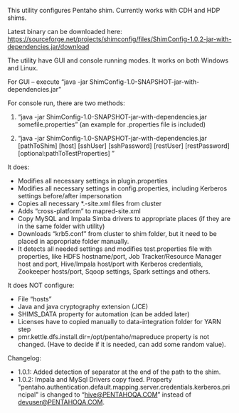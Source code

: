 This utility configures Pentaho shim. Currently works with CDH and HDP shims.

Latest binary can be downloaded here: https://sourceforge.net/projects/shimconfig/files/ShimConfig-1.0.2-jar-with-dependencies.jar/download


The utility have GUI and console running modes. It works on both Windows and Linux.

For GUI – execute “java -jar ShimConfig-1.0-SNAPSHOT-jar-with-dependencies.jar”

For console run, there are two methods:

1. “java -jar ShimConfig-1.0-SNAPSHOT-jar-with-dependencies.jar somefile.properties” (an example for .properties file is included)

2. “java -jar ShimConfig-1.0-SNAPSHOT-jar-with-dependencies.jar [pathToShim] [host] [sshUser] [sshPassword] [restUser] [restPassword] [optional:pathToTestProperties] ”

It does:
-   Modifies all necessary settings in plugin.properties
-	Modifies all necessary settings in config.properties, including Kerberos settings before/after impersonation 
-	Copies all necessary *.-site.xml files from cluster
-	Adds “cross-platform” to mapred-site.xml
-	Copy MySQL and Impala Simba drivers to appropriate places (if they are in the same folder with utility)
-	Downloads “krb5.conf” from cluster to shim folder, but it need to be placed in appropriate folder manually.
-	It detects all needed settings and modifies test.properties file with properties, like HDFS hostname/port, Job Tracker/Resource Manager host and port, Hive/Impala host/port with Kerberos credentials, Zookeeper hosts/port, Sqoop settings, Spark settings and others.

It does NOT configure:
-	File “hosts”
-	Java and java cryptography extension (JCE) 
-	SHIMS_DATA property for automation (can be added later)
-	Licenses have to copied manually to data-integration folder for YARN step
-	pmr.kettle.dfs.install.dir=/opt/pentaho/mapreduce property is not changed. (Have to decide if it is needed, can add some random value).


Changelog:
- 1.0.1:
Added detection of separator at the end of the path to the shim.
- 1.0.2:
Impala and MySql Drivers copy fixed.
Property "pentaho.authentication.default.mapping.server.credentials.kerberos.principal" is changed to “hive@PENTAHOQA.COM” instead of devuser@PENTAHOQA.COM.

